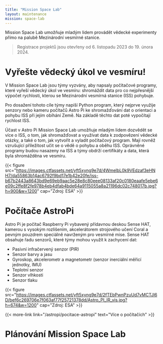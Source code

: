 ```yaml
---
title: "Mission Space Lab"
layout: maintenance
mission: space-lab
---
```

Mission Space Lab umožňuje mladým lidem provádět vědecké experimenty přímo na palubě Mezinárodní vesmírné stanice.

> Registrace projektů jsou otevřeny od 6. listopadu 2023 do 19. února 2024.

# Vyřešte vědecký úkol ve vesmíru!

V Mission Space Lab jsou týmy vyzvány, aby napsaly počítačové programy, které vyřeší vědecký úkol ve vesmíru: shromáždit data pro co nejpřesnější výpočet rychlosti, kterou se Mezinárodní vesmírná stanice (ISS) pohybuje.

Pro dosažení tohoto cíle týmy napíší Python program, který nejprve využije senzory nebo kameru počítačů Astro Pi ke shromažďování dat o orientaci a pohybu ISS při jejím obíhání Země. Na základě těchto dat poté vypočítají rychlost ISS.

Účast v Astro Pi Mission Space Lab umožňuje mladým lidem dozvědět se více o ISS, o tom, jak shromažďovat a využívat data k zodpovězení vědecké otázky, a také o tom, jak vytvořit a vyladit počítačový program. Mají rovněž vzrušující příležitost učit se o vědě o pohybu a oběhu ISS. Oprávněné programy budou nasazeny na ISS a týmy obdrží certifikáty a data, která byla shromážděna ve vesmíru.

{{< figure src="https://images.ctfassets.net/yft5xyng9e7d/4WmelbL0k9VEdzaf3eHNH7/da55863b14ac6792f9bd17e1b42e20fe/iss-b67b2443a8643bd9e69eb9aac5e28e8c80eee08133af20c0180eaafe5ebe6e09c2ffe8f2fe978b4eb4dfab4bde64a9115055a8a21196dc02c748017b.jpg?h=900&w=1200" cap="Zdroj: ESA" >}}

# Počítače AstroPi

Astro Pi je počítač Raspberry Pi vybavený přídavnou deskou Sense HAT, kamerou s vysokým rozlišením, akcelerátorem strojového učení Coral a pevným pouzdrem speciálně navrženým pro vesmírné mise. Sense HAT obsahuje řadu senzorů, které týmy mohou využít k zachycení dat:

- Pasivní infračervený senzor (PIR)
- Senzor barvy a jasu
- Gyroskop, akcelerometr a magnetometr (senzor inerciální měřicí jednotky, IMU)
- Teplotní senzor
- Senzor vlhkosti
- Senzor tlaku

{{< figure src="https://images.ctfassets.net/yft5xyng9e7d/2fTEbPwnPzuUd7vMCTJl6D/bef6c269706e7f063af77f25721378dd/Astro_PI_IR_vis.jpg?h=674&w=1200" cap="Zdroj: ESA" >}}

{{< more-link link="/astropi/pocitace-astropi" text="Více o počítačích" >}}

# Plánování Mission Space Lab

